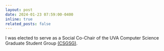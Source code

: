 ```yaml
---
layout: post
date: 2024-01-23 07:59:00-0400
inline: true
related_posts: false
---
```


I was elected to serve as a Social Co-Chair of the UVA Computer Science Graduate Student Group [(CSGSG)](https://csgsg.org/).